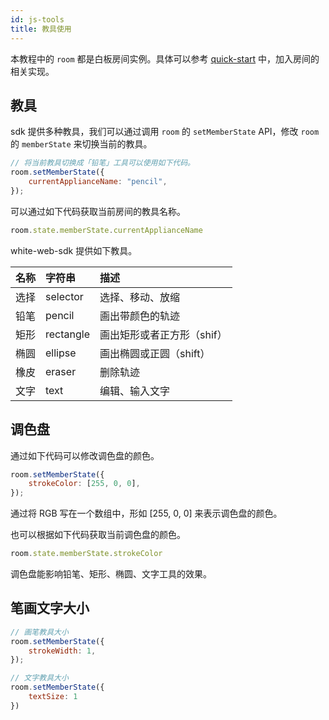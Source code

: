 ```yaml
---
id: js-tools
title: 教具使用
---
```


本教程中的 `room` 都是白板房间实例。具体可以参考 [quick-start](/docs/js/quick-start/js-declare) 中，加入房间的相关实现。

## 教具

sdk 提供多种教具，我们可以通过调用 `room` 的 `setMemberState` API，修改 `room` 的 `memberState` 来切换当前的教具。

```javascript
// 将当前教具切换成「铅笔」工具可以使用如下代码。
room.setMemberState({
    currentApplianceName: "pencil",
});
```

可以通过如下代码获取当前房间的教具名称。

```javascript
room.state.memberState.currentApplianceName
```

white-web-sdk 提供如下教具。

| 名称 | 字符串 | 描述 |
| :--- | :--- | :--- |
| 选择 | selector | 选择、移动、放缩 |
| 铅笔 | pencil | 画出带颜色的轨迹 |
| 矩形 | rectangle | 画出矩形或者正方形（shif） |
| 椭圆 | ellipse | 画出椭圆或正圆（shift） |
| 橡皮 | eraser | 删除轨迹 |
| 文字 | text | 编辑、输入文字 |

## 调色盘

通过如下代码可以修改调色盘的颜色。

```javascript
room.setMemberState({
    strokeColor: [255, 0, 0],
});
```

通过将 RGB 写在一个数组中，形如 [255, 0, 0] 来表示调色盘的颜色。

也可以根据如下代码获取当前调色盘的颜色。

```javascript
room.state.memberState.strokeColor
```

调色盘能影响铅笔、矩形、椭圆、文字工具的效果。

## 笔画文字大小

```javascript
// 画笔教具大小
room.setMemberState({
    strokeWidth: 1,
});

// 文字教具大小
room.setMemberState({
    textSize: 1
})
```